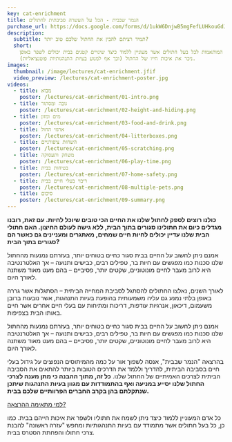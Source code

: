 ```yaml
---
key: cat-enrichment
title: הנמר שבבית - הכל על העשרה סביבתית לחתולים
purchase_url: https://docs.google.com/forms/d/1ukW6DnjwB5mgFefLUHkouGdJ5K2PrOdX14pLAyhmXCk
description:
  subtitle: תמיד רציתם להבין את החתול שלכם טוב יותר?
  short:
    סדרת הרצאות המותאמות לכל בעל חתולים אשר מעוניין ללמוד כיצד שינויים קטנים בבית יכולים לשפר באופן
    ניכר את איכות חייו של החתול (וכך אף למנוע בעיות התנהגותיות פוטנציאליות).
images:
  thumbnail: /image/lectures/cat-enrichment.jfif
  video_preview: /lectures/cat-enrichment-poster.jpg
videos:
  - title: מבוא
    poster: /lectures/cat-enrichment/01-intro.png
  - title: גובה ומסתור
    poster: /lectures/cat-enrichment/02-height-and-hiding.png
  - title: מים ומזון
    poster: /lectures/cat-enrichment/03-food-and-drink.png
  - title: ארגזי החול
    poster: /lectures/cat-enrichment/04-litterboxes.png
  - title: השחזת ציפורניים
    poster: /lectures/cat-enrichment/05-scratching.png
  - title: משחק ותעסוקה
    poster: /lectures/cat-enrichment/06-play-time.png
  - title: בטיחות בבית
    poster: /lectures/cat-enrichment/07-home-safety.png
  - title: ריבוי בעלי חיים בבית
    poster: /lectures/cat-enrichment/08-multiple-pets.png
  - title: סיכום
    poster: /lectures/cat-enrichment/09-summary.png
---
```


<div>
  <p>
    <b>
      כולנו רוצים לספק לחתול שלנו את החיים הכי טובים שיוכל לחיות. עם זאת, רובנו מגדלים כיום את
      חתולינו סגורים בתוך הבית, ללא גישה לעולם החיצון. האם חתולי הבית שלנו עדיין יכולים לחיות
      חיים שמחים, מאתגרים ומעניינים גם כאשר הם סגורים בתוך הבית?
    </b>
  </p>

  <p>
    אמנם ניתן לחשוב על החיים בבית סגור כחיים בטוחים יותר, בעזרתם נמנעות מהחתול שלנו סכנות כמו
    מפגשים עם חיות בר, טפילים רבים, כבישים ותנועה – אך האלטרנטיבה היא לרוב מעבר לחיים
    מונוטוניים, שקטים יותר, פסיביים – בהם מעט מאוד משתנה לאורך היום.
  </p>

  <p>
    לאורך השנים, נאלצו החתולים להסתגל לסביבת המחייה הביתית – הסתגלות אשר גררה באופן בלתי נמנע
    גם עליה משמעותית בהופעת בעיות התנהגות, אשר נובעות ברובן משעמום, דיכאון, אנרגיות עודפות,
    דריכות ומתיחות עם בעלי חיים אחרים אשר חיים באותו הבית בצפיפות.
  </p>

  <p>
    אמנם ניתן לחשוב על החיים בבית סגור כחיים בטוחים יותר, בעזרתם נמנעות מהחתול שלנו סכנות כמו
    מפגשים עם חיות בר, טפילים רבים, כבישים ותנועה – אך האלטרנטיבה היא לרוב מעבר לחיים
    מונוטוניים, שקטים יותר, פסיביים – בהם מעט מאוד משתנה לאורך היום.
  </p>

  <p>
    בהרצאה "הנמר שבבית", אנסה לשפוך אור על כמה מהמיתוסים הנפוצים על גידול בעלי חיים בסביבה
    הביתית, להדריך וללמד את הדרכים הטובות ביותר להתאים את הסביבה הביתית לצרכים האמיתיים של
    החתול שלנו.
    <b>
      כל זה, מתוך ההבנה כי מתן מענה לצרכי החתול שלנו יסייע במניעה ואף בהתמודדות עם מגוון בעיות
      התנהגות שיתכן שנתקלתם בהן בקרב החברים הפרוותיים שלכם בבית.
    </b>
  </p>

  <u class="text-lg font-bold my-5 block">
    למי מתאימה ההרצאה?
  </u>
  <p>
    כל אדם המעוניין ללמוד כיצד ניתן לשמח את חתוליו ולשפר את איכות חייהם בבית. כמו כן, כל בעל
    חתולים אשר מתמודד עם בעיות התנהגותיות ומחפש "עזרה ראשונה" להבנת צרכי חתולו והפחתת הסטרס
    בבית.
  </p>

  <p></p>
</div>
